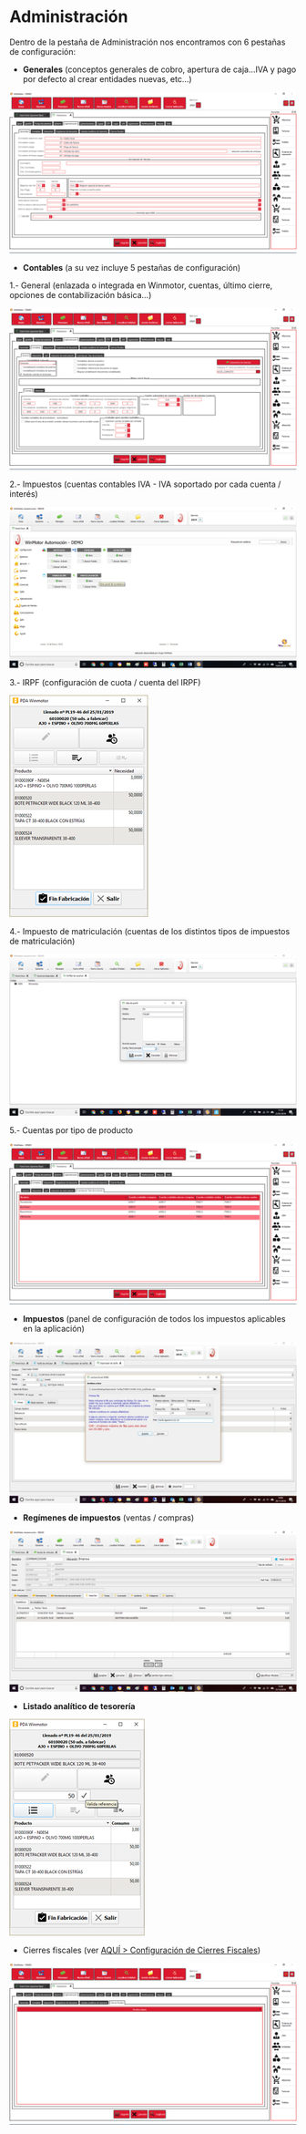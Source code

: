 # Administración

Dentro de la pestaña de Administración nos encontramos con 6 pestañas de configuración:

* **Generales** \(conceptos generales de cobro, apertura de caja...IVA y pago por defecto al crear entidades nuevas, etc...\)

![](../../../.gitbook/assets/image%20%28361%29.png)

* **Contables** \(a su vez incluye 5 pestañas de configuración\)

1.- General \(enlazada o integrada en Winmotor, cuentas, último cierre, opciones de contabilización básica...\)

![](../../../.gitbook/assets/image%20%28464%29.png)

2.- Impuestos \(cuentas contables IVA - IVA soportado por cada cuenta / interés\)

![](../../../.gitbook/assets/image%20%2817%29.png)

3.- IRPF \(configuración de cuota / cuenta del IRPF\)

![](../../../.gitbook/assets/image%20%28282%29.png)

4.- Impuesto de matriculación \(cuentas de los distintos tipos de impuestos de matriculación\)

![](../../../.gitbook/assets/image%20%2859%29.png)

5.- Cuentas por tipo de producto

![](../../../.gitbook/assets/image%20%28392%29.png)

* **Impuestos** \(panel de configuración de todos los impuestos aplicables en la aplicación\)

![](../../../.gitbook/assets/image%20%28106%29.png)

* **Regímenes de impuestos** \(ventas / compras\)

![](../../../.gitbook/assets/image%20%28150%29.png)

* **Listado analítico de tesorería**

![](../../../.gitbook/assets/image%20%28267%29.png)

* Cierres fiscales \(ver [AQUÍ &gt; Configuración de Cierres Fiscales](../../administracion/enlace-contable/cierres-fiscales.md)\)

![](../../../.gitbook/assets/image%20%28378%29.png)





